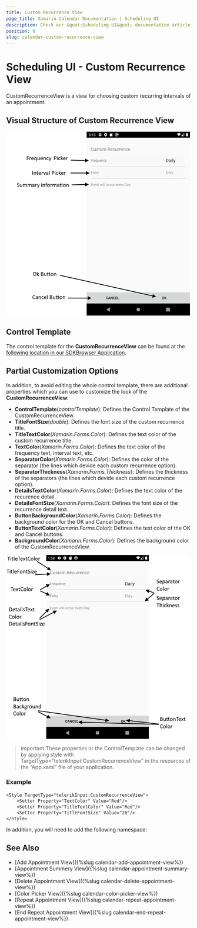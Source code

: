 ```yaml
---
title: Custom Recurrence View
page_title: Xamarin Calendar Documentation | Scheduling UI
description: Check our &quot;Scheduling UI&quot; documentation article for Telerik Calendar for Xamarin control.
position: 8
slug: calendar-custom-recurrence-view
---
```


# Scheduling UI - Custom Recurrence View

CustomRecurrenceView is a view for choosing custom recurring intervals of an appointment.

## Visual Structure of Custom Recurrence View

![Scheduling UI Custom Recurrence View](images/calendar-custom-recurrence-view.png)

## Control Template

The control template for the **CustomRecurrenceView** can be found at the [following location in our SDKBrowser Application](https://github.com/telerik/xamarin-forms-sdk/blob/master/XamarinSDK/SDKBrowser/SDKBrowser/Examples/CalendarControl/SchedulingCategory/SchedulingUIViews/CustomRecurrenceView.xaml).

## Partial Customization Options 

In addition, to avoid editing the whole control template, there are additional properties which you can use to customize the look of the **CustomRecurrenceView**:

* **ControlTemplate**(*controlTemplate*): Defines the Control Template of the CustomRecurrenceView.
* **TitleFontSize**(*double*): Defines the font size of the custom recurrence title.
* **TitleTextColor**(*Xamarin.Forms.Color*): Defines the text color of the custom recurrence title.
* **TextColor**(*Xamarin.Forms.Color*): Defines the text color of the frequency text, interval text, etc.
* **SeparatorColor**(*Xamarin.Forms.Color*): Defines the color of the separator (the lines which devide each custom recurrence option).
* **SeparatorThickness**(*Xamarin.Forms.Thickness*): Defines the thickness of the separators (the lines which devide each custom recurrence option).
* **DetailsTextColor**(*Xamarin.Forms.Color*): Defines the text color of the recurence detail.
* **DetailsFontSize**(*Xamarin.Forms.Color*): Defines the font size of the recurrence detail text.
* **ButtonBackgroundColor**(*Xamarin.Forms.Color*): Defines the background color for the OK and Cancel buttons.
* **ButtonTextColor**(*Xamarin.Forms.Color*): Defines the text color of the OK and Cancel buttons.
* **BackgroundColor**(*Xamarin.Forms.Color*): Defines the background color of the CustomRecurrenceView.

![Scheduling UI Custom Recurrence View Properties](images/calendar-custom-recurrence-view-properties.png)

>important These properties or the ControlTemplate can be changed by applying style with TargetType="telerikInput:CustomRecurrenceView" in the resources of the “App.xaml” file of your application. 

### Example

```XAML
<Style TargetType="telerikInput:CustomRecurrenceView">
    <Setter Property="TextColor" Value="Red"/>
    <Setter Property="TitleTextColor" Value="Red"/>
    <Setter Property="TitleFontSize" Value="20"/>
</Style>
```

In addition, you will need to add the following namespace: 

<snippet id='xmlns-telerikinput'/>

## See Also

* [Add Appointment View]({%slug calendar-add-appointment-view%})
* [Appointment Summery View]({%slug calendar-appointment-summary-view%})
* [Delete Appointment View]({%slug calendar-delete-appointment-view%})
* [Color Picker View]({%slug calendar-color-picker-view%})
* [Repeat Appointment View]({%slug calendar-repeat-appointment-view%})
* [End Repeat Appointment View]({%slug calendar-end-repeat-appointment-view%})